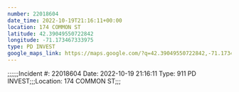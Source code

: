 ```yaml
---
number: 22018604
date_time: 2022-10-19T21:16:11+00:00
location: 174 COMMON ST
latitude: 42.39049550722842
longitude: -71.173467333975
type: PD INVEST
google_maps_link: https://maps.google.com/?q=42.39049550722842,-71.173467333975
---
```


;;;;;;Incident #: 22018604  Date: 2022-10-19 21:16:11   Type: 911 PD INVEST;;;Location: 174 COMMON ST;;;
